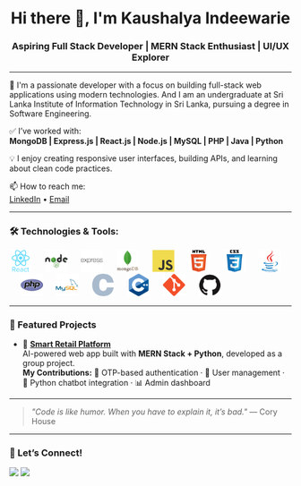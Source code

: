 <h1 align="center">Hi there 👋, I'm Kaushalya Indeewarie</h1>
<h3 align="center">Aspiring Full Stack Developer | MERN Stack Enthusiast | UI/UX Explorer</h3>

---

🎯 I'm a passionate developer with a focus on building full-stack web applications using modern technologies. And I am an undergraduate at Sri Lanka Institute of Information Technology in Sri Lanka, pursuing a degree in  Software Engineering.

✅ I’ve worked with:  
**MongoDB | Express.js | React.js | Node.js | MySQL | PHP | Java | Python**

💡 I enjoy creating responsive user interfaces, building APIs, and learning about clean code practices.

📫 How to reach me:  
[LinkedIn](www.linkedin.com/in/kaushalya-abhayawardhana-941aa1374) • [Email](kaushalyaindeewarie@gmail.com) 

---

### 🛠️ Technologies & Tools:
<p align="left">
  <img src="https://raw.githubusercontent.com/devicons/devicon/master/icons/react/react-original-wordmark.svg" alt="React" width="40" height="40"/>
  &nbsp;&nbsp;&nbsp;&nbsp;
  <img src="https://raw.githubusercontent.com/devicons/devicon/master/icons/nodejs/nodejs-original-wordmark.svg" alt="Node.js" width="40" height="40"/>
  &nbsp;&nbsp;&nbsp;&nbsp;
  <img src="https://raw.githubusercontent.com/devicons/devicon/master/icons/express/express-original-wordmark.svg" alt="Express.js" width="40" height="40"/>
  &nbsp;&nbsp;&nbsp;&nbsp;
  <img src="https://raw.githubusercontent.com/devicons/devicon/master/icons/mongodb/mongodb-original-wordmark.svg" alt="MongoDB" width="40" height="40"/>
  &nbsp;&nbsp;&nbsp;&nbsp;
  <img src="https://raw.githubusercontent.com/devicons/devicon/master/icons/javascript/javascript-original.svg" alt="JavaScript" width="40" height="40"/>
  &nbsp;&nbsp;&nbsp;&nbsp;
  <img src="https://raw.githubusercontent.com/devicons/devicon/master/icons/html5/html5-original-wordmark.svg" alt="HTML5" width="40" height="40"/>
  &nbsp;&nbsp;&nbsp;&nbsp;
  <img src="https://raw.githubusercontent.com/devicons/devicon/master/icons/css3/css3-original-wordmark.svg" alt="CSS3" width="40" height="40"/>
  &nbsp;&nbsp;&nbsp;&nbsp;
  <img src="https://raw.githubusercontent.com/devicons/devicon/master/icons/java/java-original.svg" alt="Java" width="40" height="40"/>
  &nbsp;&nbsp;&nbsp;&nbsp;
  <img src="https://raw.githubusercontent.com/devicons/devicon/master/icons/php/php-original.svg" alt="PHP" width="40" height="40"/>
  &nbsp;&nbsp;&nbsp;&nbsp;
  <img src="https://raw.githubusercontent.com/devicons/devicon/master/icons/mysql/mysql-original-wordmark.svg" alt="MySQL" width="40" height="40"/>
  &nbsp;&nbsp;&nbsp;&nbsp;
  <img src="https://raw.githubusercontent.com/devicons/devicon/master/icons/c/c-original.svg" alt="C" width="40" height="40"/>
  &nbsp;&nbsp;&nbsp;&nbsp;
  <img src="https://raw.githubusercontent.com/devicons/devicon/master/icons/cplusplus/cplusplus-original.svg" alt="C++" width="40" height="40"/>
  &nbsp;&nbsp;&nbsp;&nbsp;
  <img src="https://raw.githubusercontent.com/devicons/devicon/master/icons/git/git-original.svg" alt="Git" width="40" height="40"/>
  &nbsp;&nbsp;&nbsp;&nbsp;
  <img src="https://raw.githubusercontent.com/devicons/devicon/master/icons/github/github-original.svg" alt="GitHub" width="40" height="40"/>
</p>

---

### 🚀 Featured Projects
- 🛒 **[Smart Retail Platform]([https://github.com/yourusername/retail-platform](https://github.com/chiraaax/Alpha-IT-Solutions_IT-Project))**  
  AI-powered web app built with **MERN Stack + Python**, developed as a group project.  
  **My Contributions:** 🔐 OTP-based authentication · 👥 User management · 🤖 Python chatbot integration · 📊 Admin dashboard
---

> *"Code is like humor. When you have to explain it, it’s bad."* — Cory House

---

### 🤝 Let’s Connect!
<p align="left">
  <a href="www.linkedin.com/in/kaushalya-abhayawardhana-941aa1374" target="_blank"><img src="https://img.shields.io/badge/LinkedIn-blue?style=flat-square&logo=linkedin&logoColor=white"/></a>
  <a href="mailto:kaushalyaindeewarie@gmail.com"><img src="https://img.shields.io/badge/Gmail-red?style=flat-square&logo=gmail&logoColor=white"/></a>
</p>
